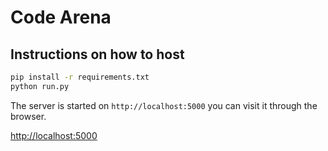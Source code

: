 # Code Arena

## Instructions on how to host

```sh
pip install -r requirements.txt
python run.py
```

The server is started on `http://localhost:5000`
you can visit it through the browser.

<http://localhost:5000>
